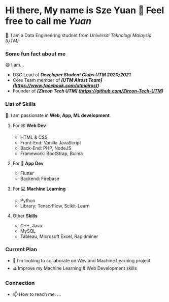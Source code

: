 # Hi there, My name is **Sze Yuan** 👋 Feel free to call me *Yuan*
🔭: I am a Data Engineering studnet from *Universiti Teknologi Malaysia (UTM)*


### Some fun fact about me
:smile: I am... 
- DSC Lead of ***Developer Student Clubs UTM 2020/2021***
- Core Team member of ***[UTM Airost Team] (https://www.facebook.com/utmairost)***
- Founder of ***[Zircon Tech UTM] (https://github.com/Zircon-Tech-UTM)***


### List of Skills
🌱: I am passionate in **Web, App, ML development**.

1. For :spider_web: **Web Dev**
   - HTML & CSS
   - Front-End: Vanilla JavaScript
   - Back-End: PHP, NodeJS
   - Framework: BootStrap, Bulma

2. For :iphone: **App Dev**
   - Flutter
   - Backend: Firebase

3. For :computer: **Machine Learning**
   - Python
   - Library: TensorFlow, Scikit-Learn

4. Other **Skills**
   - C++, Java
   - MySQL
   - Tableau, Microsoft Excel, Rapidminer


### Current Plan
- 👯 I’m looking to collaborate on Wev and Machine Learning project
- :golf: Improve my Machine Learning & Web Development skills


### Connection
- 📫 How to reach me: ...

